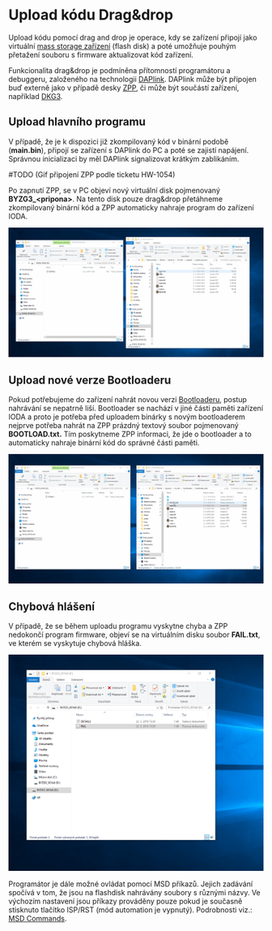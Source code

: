 # Upload kódu Drag&drop

Upload kódu pomocí drag and drop je operace, kdy se zařízení připojí jako virtuální [mass storage zařízení](https://en.wikipedia.org/wiki/Mass_storage) \(flash disk\) a poté umožňuje pouhým přetažení souboru s firmware aktualizovat kód zařízení. 

Funkcionalita drag&drop je podmíněna přítomností programátoru a debuggeru, založeného na technologii [DAPlink](https://github.com/ARMmbed/DAPLink). DAPlink může být připojen buď externě jako v případě desky [ZPP](../../hardware/ostatni/zppg3/), či může být součástí zařízení, například [DKG3](../../hardware/ostatni/devkitg3/).

## Upload hlavního programu

V případě, že je k dispozici již zkompilovaný kód v binární podobě \(**main.bin**\), připojí se zařízení s DAPlink  do PC a poté se zajistí napájení. Správnou inicializaci by měl DAPlink signalizovat krátkým zablikáním.

 \#TODO \(Gif připojení ZPP podle ticketu HW-1054\) 

Po zapnutí ZPP, se v PC objeví nový virtuální disk pojmenovaný  **BYZG3\_&lt;pripona&gt;**. Na tento disk pouze drag&drop přetáhneme zkompilovaný binární kód a ZPP automaticky nahraje program do zařízení IODA.

![](../../../.gitbook/assets/git_upload_zpp.gif)

## Upload nové verze Bootloaderu  

Pokud potřebujeme do zařízení nahrát novou verzi [Bootloaderu](../../architektura-fw/bootloader/), postup nahrávání se nepatrně liší. Bootloader se nachází v jiné části paměti zařízení IODA a proto je potřeba před uploadem binárky s novým bootloaderem nejprve potřeba nahrát na ZPP prázdný textový soubor pojmenovaný **BOOTLOAD.txt.** Tím poskytneme ZPP informaci, že jde o bootloader a to automaticky nahraje binární kód do správné části paměti.

![](../../../.gitbook/assets/git_upload_zpp_bootload.gif)

## Chybová hlášení

V případě, že se během uploadu programu vyskytne chyba a ZPP nedokončí program firmware, objeví se na virtuálním disku soubor **FAIL.txt**, ve kterém se vyskytuje chybová hláška. 

![](../../../.gitbook/assets/zpp_fail.png)

 Programátor je dále možné ovládat pomocí MSD příkazů. Jejich zadávání spočívá v tom, že jsou na flashdisk nahrávány soubory s různými názvy. Ve výchozím nastavení jsou příkazy prováděny pouze pokud je současně stisknuto tlačítko ISP/RST \(mód automation je vypnutý\). Podrobnosti viz.: [MSD Commands](https://github.com/mbedmicro/DAPLink/blob/master/docs/MSD_COMMANDS.md).

